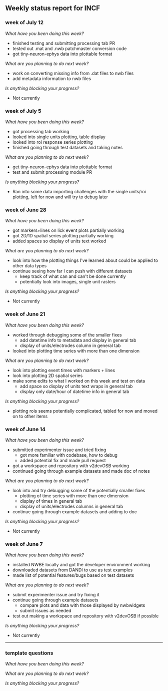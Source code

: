 ## Weekly status report for INCF

### week of July 12

_What have you been doing this week?_
* finished testing and submitting processing tab PR
* tested out .mat and .nwb patchmaster conversion code
* got tiny-neuron-ephys data into plottable format

_What are you planning to do next week?_
* work on converting missing info from .dat files to nwb files
* add metadata information to nwb files 

_Is anything blocking your progress?_
* Not currently

### week of July 5

_What have you been doing this week?_
* got processing tab working
* looked into single units plotting, table display
* looked into roi response series plotting
* finished going through test datasets and taking notes

_What are you planning to do next week?_
* get tiny-neuron-ephys data into plottable format
* test and submit processing module PR

_Is anything blocking your progress?_
* Ran into some data importing challenges with the single units/roi plotting, left for now and will try to debug later

### week of June 28

_What have you been doing this week?_
* got markers+lines on lick event plots partially working
* got 2D/1D spatial series plotting partially working
* added spaces so display of units text worked 

_What are you planning to do next week?_
* look into how the plotting things I've learned about could be applied to other data types
* continue seeing how far I can push with different datasets 
  * keep track of what can and can't be done currently
  * potentially look into images, single unit rasters

_Is anything blocking your progress?_
* Not currently

### week of June 21

_What have you been doing this week?_
* worked through debugging some of the smaller fixes
  * add datetime info to metadata and display in general tab
  * display of units/electrodes column in general tab
* looked into plotting time series with more than one dimension
  
_What are you planning to do next week?_
* look into plotting event times with markers + lines
* look into plotting 2D spatial series
* make some edits to what I worked on this week and test on data
  * add space so display of units text wraps in general tab
  * display only date/hour of datetime info in general tab

_Is anything blocking your progress?_
* plotting rois seems potentially complicated, tabled for now and moved on to other items

### week of June 14

_What have you been doing this week?_
* submitted experimenter issue and tried fixing
  * got more familiar with codebase, how to debug
  * added potential fix and made pull request
* got a workspace and repository with v2devOSB working
* continued going through example datasets and made doc of notes

_What are you planning to do next week?_
* look into and try debugging some of the potentially smaller fixes
  * plotting of time series with more than one dimension
  * display of times in general tab
  * display of units/electrodes columns in general tab
* continue going through example datasets and adding to doc

_Is anything blocking your progress?_
* Not currently

### week of June 7

_What have you been doing this week?_
* installed NWBE locally and got the developer environment working
* downloaded datasets from DANDI to use as test examples
* made list of potential features/bugs based on test datasets

_What are you planning to do next week?_
* submit experimenter issue and try fixing it
* continue going through example datasets
    * compare plots and data with those displayed by nwbwidgets 
    * submit issues as needed
* test out making a workspace and repository with v2devOSB if possible

_Is anything blocking your progress?_
* Not currently

---

### template questions

_What have you been doing this week?_

_What are you planning to do next week?_

_Is anything blocking your progress?_